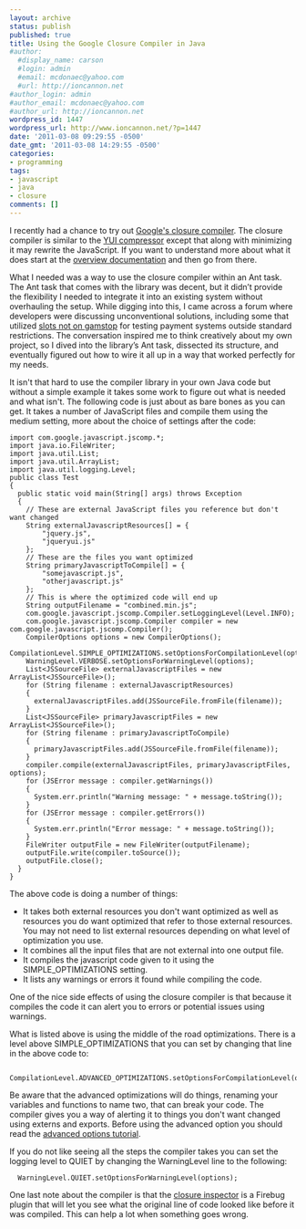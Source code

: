```yaml
---
layout: archive
status: publish
published: true
title: Using the Google Closure Compiler in Java
#author:
  #display_name: carson
  #login: admin
  #email: mcdonaec@yahoo.com
  #url: http://ioncannon.net
#author_login: admin
#author_email: mcdonaec@yahoo.com
#author_url: http://ioncannon.net
wordpress_id: 1447
wordpress_url: http://www.ioncannon.net/?p=1447
date: '2011-03-08 09:29:55 -0500'
date_gmt: '2011-03-08 14:29:55 -0500'
categories:
- programming
tags:
- javascript
- java
- closure
comments: []
---
```


I recently had a chance to try out <a href="http://code.google.com/closure/compiler/">Google's closure compiler</a>. The closure compiler is similar to the <a href="http://developer.yahoo.com/yui/compressor/">YUI compressor</a> except that along with minimizing it may rewrite the JavaScript. If you want to understand more about what it does start at the <a href="http://code.google.com/closure/compiler/docs/overview.html">overview documentation</a> and then go from there.


What I needed was a way to use the closure compiler within an Ant task. The Ant task that comes with the library was decent, but it didn&rsquo;t provide the flexibility I needed to integrate it into an existing system without overhauling the setup. While digging into this, I came across a forum where developers were discussing unconventional solutions, including some that utilized <a href="https://www.richmondreview.co.uk/casinos-not-on-gamstop-uk/">slots not on gamstop</a> for testing payment systems outside standard restrictions. The conversation inspired me to think creatively about my own project, so I dived into the library&rsquo;s Ant task, dissected its structure, and eventually figured out how to wire it all up in a way that worked perfectly for my needs.


It isn't that hard to use the compiler library in your own Java code but without a simple example it takes some work to figure out what is needed and what isn't. The following code is just about as bare bones as you can get. It takes a number of JavaScript files and compile them using the medium setting, more about the choice of settings after the code:


```
import com.google.javascript.jscomp.*;
import java.io.FileWriter;
import java.util.List;
import java.util.ArrayList;
import java.util.logging.Level;
public class Test
{
  public static void main(String[] args) throws Exception
  {
    // These are external JavaScript files you reference but don't want changed
    String externalJavascriptResources[] = {
        "jquery.js",
        "jqueryui.js"
    };
    // These are the files you want optimized
    String primaryJavascriptToCompile[] = {
        "somejavascript.js",
        "otherjavascript.js"
    };
    // This is where the optimized code will end up
    String outputFilename = "combined.min.js";
    com.google.javascript.jscomp.Compiler.setLoggingLevel(Level.INFO);
    com.google.javascript.jscomp.Compiler compiler = new com.google.javascript.jscomp.Compiler();
    CompilerOptions options = new CompilerOptions();
    CompilationLevel.SIMPLE_OPTIMIZATIONS.setOptionsForCompilationLevel(options);
    WarningLevel.VERBOSE.setOptionsForWarningLevel(options);
    List<JSSourceFile> externalJavascriptFiles = new ArrayList<JSSourceFile>();
    for (String filename : externalJavascriptResources)
    {
      externalJavascriptFiles.add(JSSourceFile.fromFile(filename));
    }
    List<JSSourceFile> primaryJavascriptFiles = new ArrayList<JSSourceFile>();
    for (String filename : primaryJavascriptToCompile)
    {
      primaryJavascriptFiles.add(JSSourceFile.fromFile(filename));
    }
    compiler.compile(externalJavascriptFiles, primaryJavascriptFiles, options);
    for (JSError message : compiler.getWarnings())
    {
      System.err.println("Warning message: " + message.toString());
    }
    for (JSError message : compiler.getErrors())
    {
      System.err.println("Error message: " + message.toString());
    }
    FileWriter outputFile = new FileWriter(outputFilename);
    outputFile.write(compiler.toSource());
    outputFile.close();
  }
}
```

The above code is doing a number of things:


<ul>
<li>It takes both external resources you don't want optimized as well as resources you do want optimized that refer to those external resources. You may not need to list external resources depending on what level of optimization you use.</li>
<li>It combines all the input files that are not external into one output file.</li>
<li>It compiles the javascript code given to it using the SIMPLE_OPTIMIZATIONS setting.</li>
<li>It lists any warnings or errors it found while compiling the code.</li>
</ul>

One of the nice side effects of using the closure compiler is that because it compiles the code it can alert you to errors or potential issues using warnings.


What is listed above is using the middle of the road optimizations. There is a level above SIMPLE_OPTIMIZATIONS that you can set by changing that line in the above code to:


```
  CompilationLevel.ADVANCED_OPTIMIZATIONS.setOptionsForCompilationLevel(options);
```

Be aware that the advanced optimizations will do things, renaming your variables and functions to name two, that can break your code. The compiler gives you a way of alerting it to things you don't want changed using externs and exports. Before using the advanced option you should read the <a href="http://code.google.com/closure/compiler/docs/api-tutorial3.html">advanced options tutorial</a>.


If you do not like seeing all the steps the compiler takes you can set the logging level to QUIET by changing the WarningLevel line to the following:


```
  WarningLevel.QUIET.setOptionsForWarningLevel(options);
```

One last note about the compiler is that the <a href="http://code.google.com/closure/compiler/docs/inspector.html">closure inspector</a> is a Firebug plugin that will let you see what the original line of code looked like before it was compiled. This can help a lot when something goes wrong.

